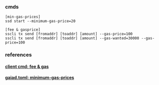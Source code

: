 ### cmds
    [min-gas-prices]
    ssd start --minimum-gas-price=20

    [fee & gasprice]
    sscli tx send [fromaddr] [toaddr] [amount] --gas-price=100
    sscli tx send [fromaddr] [toaddr] [amount] --gas-wanted=30000 --gas-price=100
### references
#### [client cmd: fee & gas](https://cosmos.network/docs/gaia/sscli.html#fees-gas)
#### [gaiad.toml: minimum-gas-prices](https://cosmos.network/docs/gaia/join-mainnet.html#set-minimum-gas-prices)